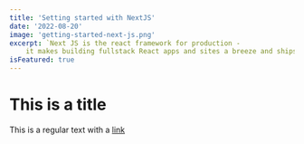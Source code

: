 ```yaml
---
title: 'Setting started with NextJS'
date: '2022-08-20'
image: 'getting-started-next-js.png'
excerpt: `Next JS is the react framework for production - 
    it makes building fullstack React apps and sites a breeze and ships with built-in SSR.`
isFeatured: true
---
```


# This is a title

This is a regular text with a [link](https://google.com)

